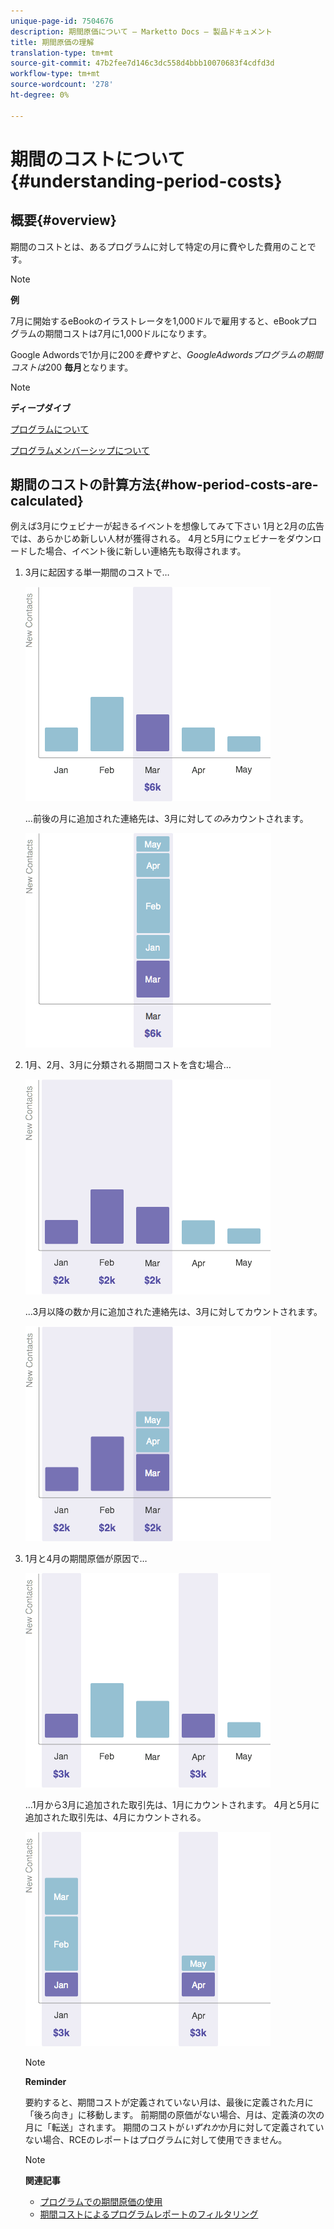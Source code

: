 ```yaml
---
unique-page-id: 7504676
description: 期間原価について — Marketto Docs — 製品ドキュメント
title: 期間原価の理解
translation-type: tm+mt
source-git-commit: 47b2fee7d146c3dc558d4bbb10070683f4cdfd3d
workflow-type: tm+mt
source-wordcount: '278'
ht-degree: 0%

---
```



# 期間のコストについて{#understanding-period-costs}

## 概要{#overview}

期間のコストとは、あるプログラムに対して特定の月に費やした費用のことです。

>[!NOTE]
>
>**例**
>
>7月に開始するeBookのイラストレータを1,000ドルで雇用すると、eBookプログラムの期間コストは7月に1,000ドルになります。
>
>Google Adwordsで1か月に$200を費やすと、Google Adwordsプログラムの期間コストは$200 **毎月**&#x200B;となります。

>[!NOTE]
>
>**ディープダイブ**
>
>[プログラムについて](../../../../product-docs/core-marketo-concepts/programs/creating-programs/understanding-programs.md)
>
>[プログラムメンバーシップについて](../../../../product-docs/core-marketo-concepts/programs/creating-programs/understanding-program-membership.md)

## 期間のコストの計算方法{#how-period-costs-are-calculated}

例えば3月にウェビナーが起きるイベントを想像してみて下さい 1月と2月の広告では、あらかじめ新しい人材が獲得される。 4月と5月にウェビナーをダウンロードした場合、イベント後に新しい連絡先も取得されます。

1. 3月に起因する単一期間のコストで…

   ![](assets/graph1.png)

   ...前後の月に追加された連絡先は、3月に対して&#x200B;*のみ*&#x200B;カウントされます。

   ![](assets/graph2.png)

1. 1月、2月、3月に分類される期間コストを含む場合…

   ![](assets/graph3.png)

   ...3月以降の数か月に追加された連絡先は、3月に対してカウントされます。

   ![](assets/graph4.png)

1. 1月と4月の期間原価が原因で…

   ![](assets/graph5.png)

   ...1月から3月に追加された取引先は、1月にカウントされます。 4月と5月に追加された取引先は、4月にカウントされる。

   ![](assets/graph6.png)

   >[!NOTE]
   >
   >**Reminder**
   >
   >
   >要約すると、期間コストが定義されていない月は、最後に定義された月に「後ろ向き」に移動します。 前期間の原価がない場合、月は、定義済の次の月に「転送」されます。 期間のコストが&#x200B;*いずれか*&#x200B;か月に対して定義されていない場合、RCEのレポートはプログラムに対して使用できません。

   >[!NOTE]
   >
   >**関連記事**
   >
   >    
   >    
   >    * [プログラムでの期間原価の使用](using-period-costs-in-a-program.md)
   >    * [期間コストによるプログラムレポートのフィルタリング](../../../../product-docs/core-marketo-concepts/programs/program-performance-report/filter-a-program-report-by-period-cost.md)


